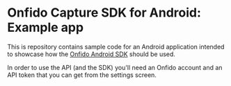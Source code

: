 # Onfido Capture SDK for Android: Example app

This is repository contains sample code for an Android application intended to showcase how the [Onfido Android SDK](https://github.com/onfido/onfido-android-sdk) should be used.

In order to use the API (and the SDK) you'll need an Onfido account and an API token that you can get from the settings screen.